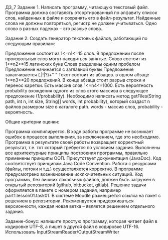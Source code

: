 ДЗ_7
Задание 1. Написать программу, читающую текстовый файл. Программа должна составлять отсортированный по алфавиту 
список слов, найденных в файле и сохранять его в файл-результат. Найденные слова не должны повторяться, регистр 
не должен учитываться. Одно слово в разных падежах – это разные слова.


Задание 2. Создать генератор текстовых файлов, работающий по следующим правилам:

Предложение состоит из 1<=n1<=15 слов. В предложении после произвольных слов могут находиться запятые.
Слово состоит из 1<=n2<=15 латинских букв
Слова разделены одним пробелом
Предложение начинается с заглавной буквы
Предложение заканчивается (.|!|?)+" "
Текст состоит из абзацев. в одном абзаце 1<=n3<=20 предложений. В конце абзаца стоит разрыв строки и перенос каретки.
Есть массив слов 1<=n4<=1000. Есть вероятность probability вхождения одного из слов этого массива в следующее 
предложение (1/probability).
Необходимо написать метод getFiles(String path, int n, int size, String[] words, int probability), который 
создаст n файлов размером size в каталоге path. words - массив слов, probability - вероятность.

Общие критерии оценки:

Программа компилируется.
В ходе работы программе не возникает ошибок в процессе выполнения, за исключением, где это необходимо.
Программа в результате своей работы возвращает корректный результат, т.е. тот который требуется по условиям задания.
Выполнены все архитектурные принципы построения программы, правильно применены принципы ООП.
Присутствует документация (JavaDoc).
Код соответствует принципам Java Code Convention.
Работа с ресурсами (файлы, потоки и т.д.) осуществляется корректно.
В программе предусмотрено возникновение исключительных ситуаций.
Код программы, без лишних локальных файлов, должен быть загружен в открытый репозиторий (github, bitbucket, gitlab).
Решение задачи оформляется в пакете с номером задания, например part1.lesson01.task01. В системе Moodle размещается 
ссылка на пакет с решением в репозитории. Рекомендуется придерживаться версионности, каждая новая ветка – является 
решением отдельного задания.

Задание-бонус: напишите простую программу, которая читает файл в кодировке UTF-8, а пишет в другой файл в кодировке 
UTF-16. Использовать InputStreamReader/OutputStreamWriter